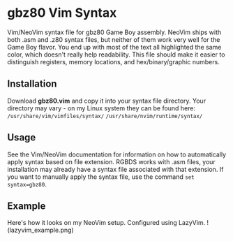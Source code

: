 # gbz80 Vim Syntax
Vim/NeoVim syntax file for gbz80 Game Boy assembly.  NeoVim ships with both .asm and .z80 syntax files, but neither of them work very well for the Game Boy flavor.  You end up with most of the text all highlighted the same color, which doesn't really help readability.  This file should make it easier to distinguish registers, memory locations, and hex/binary/graphic numbers.

## Installation
Download **gbz80.vim** and copy it into your syntax file directory.  Your directory may vary - on my Linux system they can be found here:
`/usr/share/vim/vimfiles/syntax/`
`/usr/share/nvim/runtime/syntax/`

## Usage
See the Vim/NeoVim documentation for information on how to automatically apply syntax based on file extension.  RGBDS works with .asm files, your installation may already have a syntax file associated with that extension.  If you want to manually apply the syntax file, use the command `set syntax=gbz80`.

## Example
Here's how it looks on my NeoVim setup.  Configured using LazyVim.
!(lazyvim_example.png)

